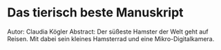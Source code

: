 # Das tierisch beste Manuskript
Autor: Claudia Kögler
Abstract: Der süßeste Hamster der Welt geht auf Reisen. Mit dabei sein kleines Hamsterrad und eine Mikro-Digitalkamera.
